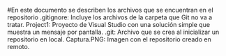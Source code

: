 #En este documento se describen los archivos que se encuentran en el repositorio
.gitignore: Incluye los archivos de la carpeta que Git no va a tratar.
Project1: Proyecto de Visual Studio con una solución simple que muestra un mensaje por pantalla.
.git: Archivo que se crea al inicializar un repositorio en local.
Captura.PNG: Imagen con el repositorio creado en remoto.
